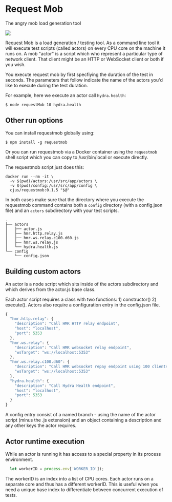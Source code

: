# Request Mob
The angry mob load generation tool

![](./mob.png)

Request Mob is a load generation / testing tool. As a command line tool it will execute test scripts (called actors) on every CPU core on the machine it runs on.
A mob "actor" is a script which who represent a particular type of network client. That client might be an HTTP or WebSocket client or both if you wish.

You execute request mob by first specfiying the duration of the test in seconds.  The parameters that follow indicate the name of the actors you'd like to execute during the test duration.

For example, here we execute an actor call `hydra.health`:

```shell
$ node requestMob 10 hydra.health
```

## Other run options

You can install requestmob globally using:

```shell
$ npm install -g requestmob
```

Or you can run requestmob via a Docker container using the `requestmob` shell script which you can copy to /usr/bin/local or execute directly.

The requestmob script just does this:

```shell
docker run --rm -it \
  -v $(pwd)/actors:/usr/src/app/actors \
  -v $(pwd)/config:/usr/src/app/config \
  cjus/requestmob:0.1.5 "$@"
```

In both cases make sure that the directory where you execute the requestmob command contains both a `config` directory (with a config.json file) and an `actors` subdirectory with your test scripts.

```
.
├── actors
│   ├── actor.js
│   ├── hmr.http.relay.js
│   ├── hmr.ws.relay.c100.d60.js
│   ├── hmr.ws.relay.js
│   └── hydra.health.js
└── config
    └── config.json
```

## Building custom actors

An actor is a node script which sits inside of the actors subdirectory and which derives from the actor.js base class.

Each actor script requires a class with two functions: 1) constructor() 2) execute(). Actors also require a configuration entry in the config.json file.

```js
{
  "hmr.http.relay": {
    "description": "Call HMR HTTP relay endpoint",
    "host": "localhost",
    "port": 5353
  },
  "hmr.ws.relay": {
    "description": "Call HMR websocket relay endpoint",
    "wsTarget": "ws://localhost:5353"
  },
  "hmr.ws.relay.c100.d60": {
    "description": "Call HMR websocket repay endpoint using 100 clients for 60 seconds",
    "wsTarget": "ws://localhost:5353"
  },
  "hydra.health": {
    "description": "Call Hydra Health endpoint",
    "host": "localhost",
    "port": 5353
  }
}
```

A config entry consist of a named branch - using the name of the actor script (minus the .js extension) and an object containing a description and any other keys the actor requires.

## Actor runtime execution

While an actor is running it has access to a special property in its process environment.

```js
  let workerID = process.env['WORKER_ID']);
```

The workerID is an index into a list of CPU cores. Each actor runs on a separate core and thus has a different workerID. This is useful when you need a unique base index to differentiate between concurrent execution of tests.


